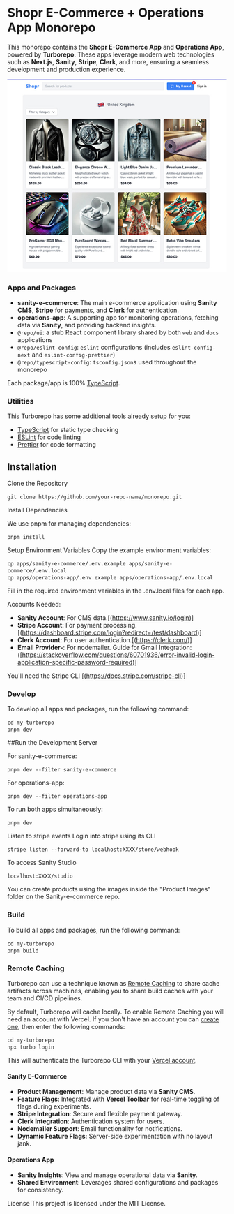 # Shopr E-Commerce + Operations App Monorepo

This monorepo contains the **Shopr E-Commerce App** and **Operations App**, powered by **Turborepo**. These apps leverage modern web technologies such as **Next.js**, **Sanity**, **Stripe**, **Clerk**, and more, ensuring a seamless development and production experience.

![Sanity E-Commerce](apps/sanity-e-commerce/app/opengraph-image.jpg)

### Apps and Packages
- **sanity-e-commerce**: The main e-commerce application using **Sanity CMS**, **Stripe** for payments, and **Clerk** for authentication.
- **operations-app**: A supporting app for monitoring operations, fetching data via **Sanity**, and providing backend insights.
- `@repo/ui`: a stub React component library shared by both `web` and `docs` applications
- `@repo/eslint-config`: `eslint` configurations (includes `eslint-config-next` and `eslint-config-prettier`)
- `@repo/typescript-config`: `tsconfig.json`s used throughout the monorepo

Each package/app is 100% [TypeScript](https://www.typescriptlang.org/).

### Utilities

This Turborepo has some additional tools already setup for you:

- [TypeScript](https://www.typescriptlang.org/) for static type checking
- [ESLint](https://eslint.org/) for code linting
- [Prettier](https://prettier.io) for code formatting

## Installation

Clone the Repository

```
git clone https://github.com/your-repo-name/monorepo.git
```

Install Dependencies

We use pnpm for managing dependencies:

```
pnpm install
```

Setup Environment Variables
Copy the example environment variables:
```
cp apps/sanity-e-commerce/.env.example apps/sanity-e-commerce/.env.local
cp apps/operations-app/.env.example apps/operations-app/.env.local
```
Fill in the required environment variables in the .env.local files for each app.

Accounts Needed:
- **Sanity Account**: For CMS data.[(https://www.sanity.io/login)]
- **Stripe Account**: For payment processing.[(https://dashboard.stripe.com/login?redirect=/test/dashboard)]
- **Clerk Account**: For user authentication.[(https://clerk.com/)]
- **Email Provider-**: For nodemailer. Guide for Gmail Integration: ([https://stackoverflow.com/questions/60701936/error-invalid-login-application-specific-password-required)]

You'll need the Stripe CLI [(https://docs.stripe.com/stripe-cli)]

### Develop

To develop all apps and packages, run the following command:

```
cd my-turborepo
pnpm dev
```

##Run the Development Server

For sanity-e-commerce:

```
pnpm dev --filter sanity-e-commerce
```

For operations-app:

```
pnpm dev --filter operations-app
```

To run both apps simultaneously:

```
pnpm dev 
```

Listen to stripe events
Login into stripe using its CLI

```
stripe listen --forward-to localhost:XXXX/store/webhook
```

To access Sanity Studio

```
localhost:XXXX/studio
```

You can create products using the images inside the "Product Images" folder on the Sanity-e-commerce repo.

### Build

To build all apps and packages, run the following command:

```
cd my-turborepo
pnpm build
```


### Remote Caching

Turborepo can use a technique known as [Remote Caching](https://turbo.build/repo/docs/core-concepts/remote-caching) to share cache artifacts across machines, enabling you to share build caches with your team and CI/CD pipelines.

By default, Turborepo will cache locally. To enable Remote Caching you will need an account with Vercel. If you don't have an account you can [create one](https://vercel.com/signup), then enter the following commands:

```
cd my-turborepo
npx turbo login
```

This will authenticate the Turborepo CLI with your [Vercel account](https://vercel.com/docs/concepts/personal-accounts/overview).

#### Sanity E-Commerce
- **Product Management**: Manage product data via **Sanity CMS**.
- **Feature Flags**: Integrated with **Vercel Toolbar** for real-time toggling of flags during experiments.
- **Stripe Integration**: Secure and flexible payment gateway.
- **Clerk Integration**: Authentication system for users.
- **Nodemailer Support**: Email functionality for notifications.
- **Dynamic Feature Flags**: Server-side experimentation with no layout jank.

#### Operations App
- **Sanity Insights**: View and manage operational data via **Sanity**.
- **Shared Environment**: Leverages shared configurations and packages for consistency.


License
This project is licensed under the MIT License.


